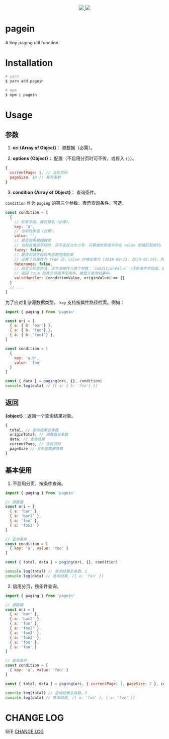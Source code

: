 <p align="center">
  <a href="https://www.npmjs.org/package/pagein">
    <img src="https://img.shields.io/npm/v/pagein.svg">
  </a>
  <a href="https://npmcharts.com/compare/pagein?minimal=true">
    <img src="https://img.shields.io/npm/dm/pagein.svg">
  </a>
  <br>
</p>

# pagein

A tiny paging util function.

# Installation

``` bash
# yarn
$ yarn add pagein

# npm
$ npm i pagein
```

# Usage

## 参数

1. **ori {Array of Object}**： 源数据（必需）。

2. **options {Object}**： 配置（不启用分页时可不传，或传入 `{}`）。

``` js
{
  currentPage: 1, // 当前页码
  pageSize: 10 // 每页条数
}
```

3. **condition {Array of Object}**： 查询条件。

`condition` 作为 `paging` 的第三个参数，表示查询条件，可选。

``` js
const condition = [
  {
    // 检索字段、属性键名（必需）。
    key: 'a', 
    // 当前检索值（必需）。
    value: '', 
    // 是否启用模糊搜索
    // 当前启用该字段时，将不会区分大小写，只要被检索值中存在 value 即被匹配成功。
    fuzzy: false, 
    // 是否对该字段启用日期范围检索
    // 设置了该属性为 true 后，value 的格式需为 [2019-02-13, 2020-02-14]，两个值可以被 new Date() 解析即可。
    daterange: false, 
    // 自定义检索方法，该方法被传入两个参数：`conditionValue`（当前条件字段值，即 value ），`originValue`（源数据中对应字段值）。
    // 返回 true 则表示该值满足条件，被放入查询结果中。
    validHandler: (conditionValue, originValue) => {}
  }
  // ...
]
```

为了应对复杂源数据类型， `key` 支持按属性路径检索。例如：

``` js
import { paging } from 'pagein'

const ori = [
  { a: { b: 'bar'} },
  { a: { b: 'foo'} },
  { a: { b: 'foo1'} },
]

const condition = [
  {
    key: 'a.b',
    value: 'foo'
  }
]

const { data } = paging(ori, {}, condition)
console.log(data) // [{ a: { b: 'foo'} }]
```


## 返回

**{object}**：返回一个查询结果对象。

``` js
{
  total, // 查询结果总条数
  originTotal, // 源数据总条数
  data, // 查询结果
  currentPage, // 当前页码
  pageSize // 当前页数据条数
}
```

## 基本使用

1. 不启用分页，按条件查询。

``` js
import { paging } from 'pagein'

// 源数据
const ori = [
  { a: 'bar' },
  { a: 'bar2' },
  { a: 'foo' },
  { a: 'foo2' }
]

// 查询条件
const condition = [
  { key: 'a', value: 'foo' }
]

const { total, data } = paging(ori, {}, condition)

console.log(total) // 查询结果总条数，1
console.log(data) // 查询结果, [{ a: 'foo' }]
```

2. 启用分页，按条件查询。

``` js
import { paging } from 'pagein'

// 源数据
const ori = [
  { a: 'bar' },
  { a: 'bar2' },
  { a: 'foo' },
  { a: 'foo2' },
  { a: 'foo2' },
  { a: 'foo2' },
  { a: 'foo' },
  { a: 'foo' }
]

// 查询条件
const condition = [
  { key: 'a', value: 'foo' }
]

const { total, data } = paging(ori, { currentPage: 1, pageSize: 2 }, condition)

console.log(total) // 查询结果总条数，3
console.log(data) // 查询结果, [{ a: 'foo' }, { a: 'foo' }]
```

# CHANGE LOG

SEE <a href="./CHANGELOG.md">CHANGE LOG</a>
